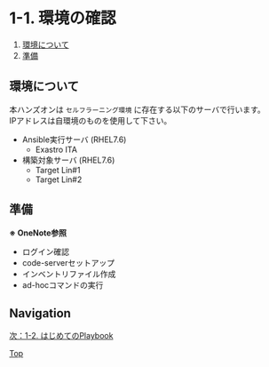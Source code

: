 # 1-1. 環境の確認

1. [環境について](#環境について)
2. [準備](#準備)

## 環境について

本ハンズオンは `セルフラーニング環境` に存在する以下のサーバで行います。  
IPアドレスは自環境のものを使用して下さい。  

- Ansible実行サーバ (RHEL7.6)
    - Exastro ITA
- 構築対象サーバ (RHEL7.6)
    - Target Lin#1
    - Target Lin#2

## 準備

**※ OneNote参照**  

- ログイン確認
- code-serverセットアップ
- インベントリファイル作成
- ad-hocコマンドの実行

## Navigation

[次：1-2. はじめてのPlaybook](../1-2_first-playbook/README.md)  

[Top](../README.md)  
